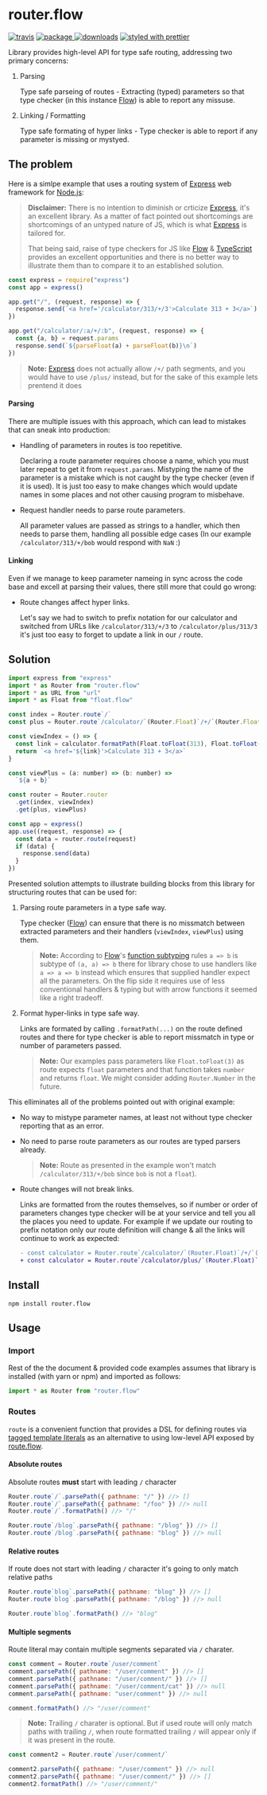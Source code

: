 # router.flow
[![travis][travis.icon]][travis.url]
[![package][version.icon] ![downloads][downloads.icon]][package.url]
[![styled with prettier][prettier.icon]][prettier.url]



Library provides high-level API for type safe routing, addressing two primary concerns:

1. Parsing

   Type safe parseing of routes - Extracting (typed) parameters so that type checker (in this instance [Flow][]) is able to report any missuse.

2. Linking / Formatting

   Type safe formating of hyper links - Type checker is able to report if any parameter is missing or mystyed.


## The problem

Here is a simlpe example that uses a routing system of [Express][express routing] web framework for [Node.js][]:


> **Disclaimer:** There is no intention to diminish or crticize [Express][], it's an excellent library. As a matter of fact pointed out shortcomings are shortcomings of an untyped nature of JS, which is what [Express][] is tailored for.
>
> That being said, raise of type checkers for JS like [Flow][] & [TypeScript][] provides an excellent opportunities and there is no better way to illustrate them than to compare it to an established solution.


```js
const express = require("express")
const app = express()

app.get("/", (request, response) => {
  response.send(`<a href='/calculator/313/+/3'>Calculate 313 + 3</a>`)
})

app.get("/calculator/:a/+/:b", (request, response) => {
  const {a, b} = request.params
  response.send(`${parseFloat(a) + parseFloat(b)}\n`)
})
```

> **Note:** [Express][] does not actually allow `/+/` path segments, and you would have to use `/plus/` instead, but for the sake of this example lets prentend it does

#### Parsing

There are multiple issues with this approach, which can lead to mistakes that can sneak into production:

- Handling of parameters in routes is too repetitive.

   Declaring a route parameter requires choose a name, which you must later repeat to get it from `request.params`. Mistyping the name of the parameter is a mistake which is not caught by the type checker (even if it is used). It is just too easy to make changes which would update names in some places and not other causing program to misbehave.

- Request handler needs to parse route parameters.

   All parameter values are passed as strings to a handler, which then needs to parse them, handling all possible edge cases (In our example `/calculator/313/+/bob` would respond with `NaN` :)

#### Linking

Even if we manage to keep parameter nameing in sync across the code base and excell at parsing their values, there still more that could go wrong:

- Route changes affect hyper links.

  Let's say we had to switch to prefix notation for our calculator and switched from URLs like `/calculator/313/+/3` to `/calculator/plus/313/3` it's just too easy to forget to update a link in our `/` route.

## Solution


```js
import express from "express"
import * as Router from "router.flow"
import * as URL from "url"
import * as Float from "float.flow"

const index = Router.route`/`
const plus = Router.route`/calculator/`(Router.Float)`/+/`(Router.Float)

const viewIndex = () => {
  const link = calculator.formatPath(Float.toFloat(313), Float.toFloat(3))
  return `<a href='${link}'>Calculate 313 + 3</a>`
}

const viewPlus = (a: number) => (b: number) =>
  `${a + b}`

const router = Router.router
  .get(index, viewIndex)
  .get(plus, viewPlus)

const app = express()
app.use((request, response) => {
  const data = router.route(request)
  if (data) {
    response.send(data)
  }
})
```


Presented solution attempts to illustrate building blocks from this library for structuring routes that can be used for:

1. Parsing route parameters in a type safe way.

   Type checker ([Flow][]) can ensure that there is no missmatch between extracted parameters and their handlers (`viewIndex`, `viewPlus`) using them.
   
   > **Note:** According to [Flow][]'s [function subtyping][] rules `a => b` is subtype of `(a, a) => b` there for library chose to use handlers like `a => a => b` instead which ensures that supplied handler expect all the parameters. On the flip side it requires use of less conventional handlers & typing but with arrow functions it seemed like a right tradeoff. 


2. Format hyper-links in type safe way.

   Links are formated by calling `.formatPath(...)` on the route defined routes and there for type checker is able to report missmatch in type or number of parameters passed.

   > **Note:**  Our examples pass parameters like `Float.toFloat(3)` as route expects `float` parameters and that function takes `number` and returns `float`. We might consider adding `Router.Number` in the future.

This elliminates all of the problems pointed out with original example:

- No way to mistype parameter names, at least not without type checker reporting that as an error.
- No need to parse route parameters as our routes are typed parsers already.
  > **Note:** Route as presented in the example won't match `/calculator/313/+/bob` since `bob` is not a `float`).

- Route changes will not break links.

  Links are formatted from the routes themselves, so if number or order of parameters changes type checker will be at your service and tell you all the places you need to update. For example if we update our routing to prefix notation only our route definition will change & all the links will continue to work as expected:
  
  ```diff
  - const calculator = Router.route`/calculator/`(Router.Float)`/+/`(Router.Float)
  + const calculator = Router.route`/calculator/plus/`(Router.Float)`/`(Router.Float)
  ```


## Install

    npm install router.flow

## Usage

### Import


Rest of the the document & provided code examples assumes that library is installed (with yarn or npm) and imported as follows:

```js
import * as Router from "router.flow"
```

### Routes

`route` is a convenient function that provides a DSL for defining routes via [tagged template literals][] as an alternative to using low-level API exposed by [route.flow][].

#### Absolute routes

Absolute routes **must** start with leading `/` character

```js
Router.route`/`.parsePath({ pathname: "/" }) //> []
Router.route`/`.parsePath({ pathname: "/foo" }) //> null
Router.route`/`.formatPath() //> "/"

Router.route`/blog`.parsePath({ pathname: "/blog" }) //> []
Router.route`/blog`.parsePath({ pathname: "blog" }) //> null
```

#### Relative routes

If route does not start with leading `/` character it's going to only match relative paths

```js
Router.route`blog`.parsePath({ pathname: "blog" }) //> []
Router.route`blog`.parsePath({ pathname: "/blog" }) //> null

Router.route`blog`.formatPath() //> "blog"
```

#### Multiple segments

Route literal may contain multiple segments separated via `/` charater.

```js
const comment = Router.route`/user/comment`
comment.parsePath({ pathname: "/user/comment" }) //> []
comment.parsePath({ pathname: "/user/comment/" }) //> []
comment.parsePath({ pathname: "/user/comment/cat" }) //> null
comment.parsePath({ pathname: "user/comment" }) //> null

comment.formatPath() //> "/user/comment"
```

> **Note:** Trailing `/` charater is optional. But if used route will only match paths with trailing `/`, when route formatted trailing `/` will appear only if it was present in the route.

```js
const comment2 = Router.route`/user/comment/`

comment2.parsePath({ pathname: "/user/comment" }) //> null
comment2.parsePath({ pathname: "/user/comment/" }) //> []
comment2.formatPath() //> "/user/comment/"
```

[Tagged template literals]:https://developer.mozilla.org/en-US/docs/Web/JavaScript/Reference/Template_literals#Tagged_template_literals
[node URL]:https://nodejs.org/dist/latest-v8.x/docs/api/url.html#url_class_url
[Location]:https://developer.mozilla.org/en-US/docs/Web/API/Location
[opquae type alias]:https://flow.org/en/docs/types/opaque-types/
[float.flow]:https://www.npmjs.com/package/float.flow
[integer.flow]:https://www.npmjs.com/package/integer.flow
[query parameters]:#query_parameters
[function subtyping]:https://flow.org/blog/2017/05/07/Strict-Function-Call-Arity/#function-subtyping
[Express]:https://expressjs.com/
[express routing]:https://expressjs.com/en/guide/routing.html
[Node.js]:https://nodejs.org/en/
[flow]:http://flow.org/
[typescript]:http://typescriptlang.org/
[route.flow]:https://github.com/Gozala/route.flow

[travis.icon]: https://travis-ci.org/Gozala/router.flow.svg?branch=master
[travis.url]: https://travis-ci.org/Gozala/router.flow

[version.icon]: https://img.shields.io/npm/v/router.flow.svg
[downloads.icon]: https://img.shields.io/npm/dm/router.flow.svg
[package.url]: https://npmjs.org/package/router.flow


[downloads.image]: https://img.shields.io/npm/dm/router.flow.svg
[downloads.url]: https://npmjs.org/package/router.flow

[prettier.icon]:https://img.shields.io/badge/styled_with-prettier-ff69b4.svg
[prettier.url]:https://github.com/prettier/prettier